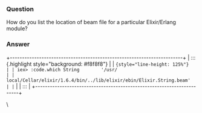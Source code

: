 ### Question
How do you list the location of beam file for a particular Elixir/Erlang
module?


### Answer
<div>

+-----------------------------------------------------------------------+
| ::: {.highlight style="background: #f8f8f8"}                          |
| ``` {style="line-height: 125%"}                                       |
| iex> :code.which String        '/usr/                                 |
| local/Cellar/elixir/1.6.4/bin/../lib/elixir/ebin/Elixir.String.beam'  |
| ```                                                                   |
| :::                                                                   |
+-----------------------------------------------------------------------+

\

</div>


